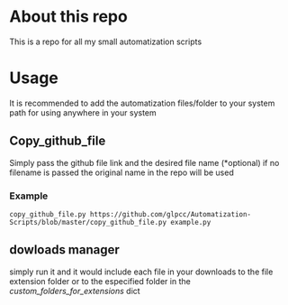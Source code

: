 # About this repo
This is a repo for all my small automatization scripts

# Usage
It is recommended to add the automatization files/folder to your system path for using anywhere in your system
## Copy_github_file 
Simply pass the github file link and the desired file name (*optional) if no filename is passed the original name in the repo will be used
### Example
```shell
copy_github_file.py https://github.com/glpcc/Automatization-Scripts/blob/master/copy_github_file.py example.py
```
## dowloads manager 
simply run it and it would include each file in your downloads to the file extension folder or to the especified folder in the *custom_folders_for_extensions* dict

